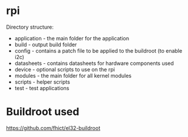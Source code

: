 rpi
===

Directory structure:

- application - the main folder for the application
- build - output build folder
- config - contains a patch file to be applied to the buildroot (to enable i2c)
- datasheets - contains datasheets for hardware components used
- device - optional scripts to use on the rpi
- modules - the main folder for all kernel modules
- scripts - helper scripts
- test - test applications

Buildroot used
===
https://github.com/fhict/el32-buildroot
